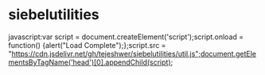 # siebelutilities

javascript:var script = document.createElement('script');script.onload = function() {alert("Load Complete");};script.src = "https://cdn.jsdelivr.net/gh/tejeshwer/siebelutilities/util.js";document.getElementsByTagName('head')[0].appendChild(script);
